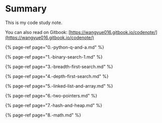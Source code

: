 # Summary

This is my code study note.

You can also read on Gitbook: [https://wangyue016.gitbook.io/codenote/](https://wangyue016.gitbook.io/codenote/)

{% page-ref page="0.-python-q-and-a.md" %}

{% page-ref page="1.-binary-search-1.md" %}

{% page-ref page="3.-breadth-first-search.md" %}

{% page-ref page="4.-depth-first-search.md" %}

{% page-ref page="5.-linked-list-and-array.md" %}

{% page-ref page="6.-two-pointers.md" %}

{% page-ref page="7.-hash-and-heap.md" %}

{% page-ref page="8.-math.md" %}



